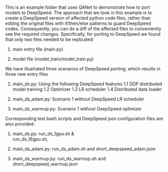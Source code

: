 This is an example folder that uses QANet to demonstrate how to port models to DeepSpeed. The approach that we took in this example is to create a DeepSpeed version of affected python code files, rather than editing the original files with if/then/else patterns to guard DeepSpeed codes. Consequently, you can do a diff of the affected files to conveniently see the required changes. Specifically, for porting to DeepSpeed we found that only two files needed to be replicated:

  1) main entry file (main.py)

  2) model file (model_train/model_train.py)

We have illustrated three scenarios of DeepSpeed porting, which results in three new entry files

  1) main_ds.py: Using the following DeepSpeed features
    1.1 DDP distributed model training
    1.2 Optimizer
    1.3 LR scheduler
    1.4 Distributed data loader

  2) main_ds_adam.py: Scenario 1 without DeepSpeed LR scheduler

  3) main_ds_warmup.py: Scenario 1 without DeepSpeed optimizer 

  Corresponding test bash scripts and DeepSpeed json configuration files are also provided:

  1) main_ds.py: 
             run_ds_1gpu.sh &  
             run_ds_16gpu.sh, 

  2) main_ds_adam.py: run_ds_adam.sh and short_deepspeed_adam.json

  3) main_ds_warmup.py: run_ds_warmup.sh and short_deepspeed_warmup.json
